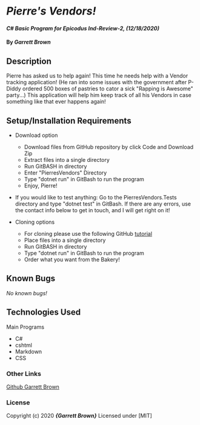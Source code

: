 # _Pierre's Vendors!_

#### _C# Basic Program for Epicodus Ind-Review-2, (12/18/2020)_

#### By _**Garrett Brown**_

## Description

Pierre has asked us to help again! This time he needs help with a Vendor tracking application! (He  ran into some issues with the government after P-Diddy ordered 500 boxes of pastries to cator a sick "Rapping is Awesome" party...) This application will help him keep track of all his Vendors in case something like that ever happens again!

## Setup/Installation Requirements

* Download option
  * Download files from GitHub repository by click Code and Download Zip
  * Extract files into a single directory 
  * Run GitBASH in directory
  * Enter "PierresVendors" Directory
  * Type "dotnet run" in GitBash to run the program
  * Enjoy, Pierre!

* If you would like to test anything: Go to the PierresVendors.Tests directory and type "dotnet test" in GitBash. If there are any errors, use the contact info below to get in touch, and I will get right on it!

* Cloning options
  * For cloning please use the following GitHub [tutorial](https://docs.github.com/en/enterprise/2.16/user/github/creating-cloning-and-archiving-repositories/cloning-a-repository)
  * Place files into a single directory 
  * Run GitBASH in directory
  * Type "dotnet run" in GitBash to run the program
  * Order what you want from the Bakery!

## Known Bugs
_No known bugs!_

## Technologies Used

Main Programs
* C#
* cshtml
* Markdown
* CSS

### Other Links
[Github Garrett Brown](https://github.com/GarrettBrown-dev)


### License

Copyright (c) 2020 **_{Garrett Brown}_**
Licensed under [MIT]